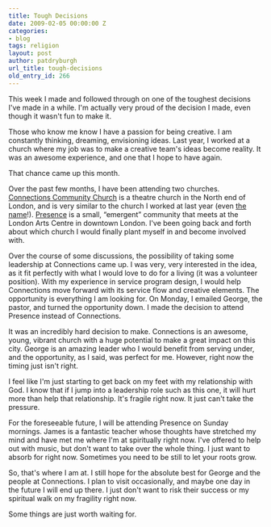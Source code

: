 ```yaml
---
title: Tough Decisions
date: 2009-02-05 00:00:00 Z
categories:
- blog
tags: religion
layout: post
author: patdryburgh
url_title: tough-decisions
old_entry_id: 266
---
```


This week I made and followed through on one of the toughest decisions I've made in a while. I'm actually very proud of the decision I made, even though it wasn't fun to make it.

Those who know me know I have a passion for being creative. I am constantly thinking, dreaming, envisioning ideas. Last year, I worked at a church where my job was to make a creative team's ideas become reality. It was an awesome experience, and one that I hope to have again.

That chance came up this month.

Over the past few months, I have been attending two churches. <a href="http://connectionschurch.ca/">Connections Community Church</a> is a theatre church in the North end of London, and is very similar to the church I worked at last year (even <a href="http://connexuscommunity.com/">the name</a>!). <a href="http://presencelondon.com/">Presence</a> is a small, “emergent” community that meets at the London Arts Centre in downtown London. I've been going back and forth about which church I would finally plant myself in and become involved with.

Over the course of some discussions, the possibility of taking some leadership at Connections came up. I was very, very interested in the idea, as it fit perfectly with what I would love to do for a living (it was a volunteer position). With my experience in service program design, I would help Connections move forward with its service flow and creative elements. The opportunity is everything I am looking for. 
On Monday, I emailed George, the pastor, and turned the opportunity down. I made the decision to attend Presence instead of Connections.

It was an incredibly hard decision to make. Connections is an awesome, young, vibrant church with a huge potential to make a great impact on this city. George is an amazing leader who I would benefit from serving under, and the opportunity, as I said, was perfect for me. However, right now the timing just isn't right.

I feel like I'm just starting to get back on my feet with my relationship with God. I know that if I jump into a leadership role such as this one, it will hurt more than help that relationship. It's fragile right now. It just can't take the pressure.

For the foreseeable future, I will be attending Presence on Sunday mornings. James is a fantastic teacher whose thoughts have stretched my mind and have met me where I'm at spiritually right now. I've offered to help out with music, but don't want to take over the whole thing. I just want to absorb for right now. Sometimes you need to be still to let your roots grow.

So, that's where I am at. I still hope for the absolute best for George and the people at Connections. I plan to visit occasionally, and maybe one day in the future I will end up there. I just don't want to risk their success or my spiritual walk on my fragility right now.

Some things are just worth waiting for.
